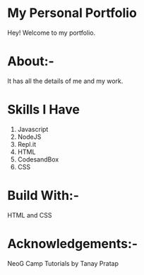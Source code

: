 # My Personal Portfolio

Hey! Welcome to my portfolio. 

# About:-
It has all the details of me and my work.
# Skills I Have
1. Javascript
1. NodeJS
1. Repl.it
1. HTML
1. CodesandBox
1. CSS
# Build With:-
HTML and CSS
# Acknowledgements:-
NeoG Camp Tutorials by Tanay Pratap
